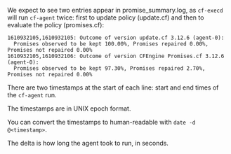 We expect to see two entries appear in promise_summary.log, as
`cf-execd` will run `cf-agent` twice: first to update policy (update.cf)
and then to evaluate the policy (promises.cf):

```text
1610932105,1610932105: Outcome of version update.cf 3.12.6 (agent-0):
  Promises observed to be kept 100.00%, Promises repaired 0.00%, Promises not repaired 0.00%
1610932105,1610932106: Outcome of version CFEngine Promises.cf 3.12.6 (agent-0):
  Promises observed to be kept 97.30%, Promises repaired 2.70%, Promises not repaired 0.00%
```

There are two timestamps at the start of each line: start and end times of the `cf-agent` run.

The timestamps are in UNIX epoch format.

You can convert the timestamps to human-readable with `date -d @<timestamp>`.

The delta is how long the agent took to run, in seconds. 

